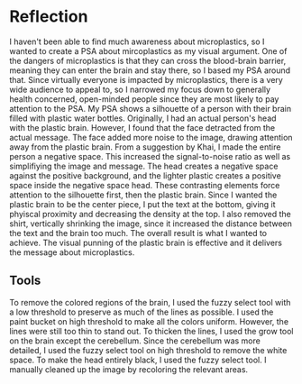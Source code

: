# Reflection
I haven't been able to find much awareness about microplastics, so I wanted to create a PSA about mircoplastics as my visual argument. One of the dangers of microplastics is that they can cross the blood-brain barrier, meaning they can enter the brain and stay there, so I based my PSA around that. Since virtually everyone is impacted by microplastics, there is a very wide audience to appeal to, so I narrowed my focus down to generally health concerned, open-minded people since they are most likely to pay attention to the PSA. 
My PSA shows a silhouette of a person with their brain filled with plastic water bottles. Originally, I had an actual person's head with the plastic brain. However, I found that the face detracted from the actual message. The face added more noise to the image, drawing attention away from the plastic brain. From a suggestion by Khai, I made the entire person a negative space. This increased the signal-to-noise ratio as well as simplifiying the image and message. The head creates a negative space against the positive background, and the lighter plastic creates a positive space inside the negative space head. These contrasting elements force attention to the silhouette first, then the plastic brain. Since I wanted the plastic brain to be the center piece, I put the text at the bottom, giving it phyiscal proximity and decreasing the density at the top. I also removed the shirt, vertically shrinking the image, since it increased the distance between the text and the brain too much. The overall result is what I wanted to achieve. The visual punning of the plastic brain is effective and it delivers the message about microplastics.
## Tools
To remove the colored regions of the brain, I used the fuzzy select tool with a low threshold to preserve as much of the lines as possible. I used the paint bucket on high threshold to make all the colors uniform. However, the lines were still too thin to stand out. To thicken the lines, I used the grow tool on the brain except the cerebellum. Since the cerebellum was more detailed, I used the fuzzy select tool on high threshold to remove the white space. To make the head entirely black, I used the fuzzy select tool. I manually cleaned up the image by recoloring the relevant areas.